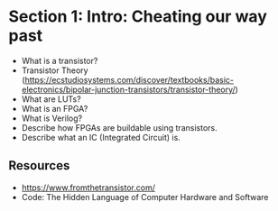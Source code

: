 # Section 1: Intro: Cheating our way past 

- What is a transistor? 
- Transistor Theory (https://ecstudiosystems.com/discover/textbooks/basic-electronics/bipolar-junction-transistors/transistor-theory/)
- What are LUTs? 
- What is an FPGA? 
- What is Verilog? 
- Describe how FPGAs are buildable using transistors. 
- Describe what an IC (Integrated Circuit) is. 

## Resources 
- https://www.fromthetransistor.com/
- Code: The Hidden Language of Computer Hardware and Software
